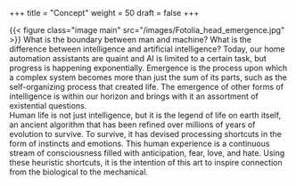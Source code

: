 +++
title = "Concept"
weight = 50
draft = false
+++

{{< figure class="image main" src="/images/Fotolia_head_emergence.jpg" >}}
What is the boundary between man and machine?  What is the difference between intelligence and artificial intelligence?  Today, our home automation assistants are quaint and AI is limited to a certain task, but progress is happening exponentially.  Emergence is the process upon which a complex system becomes more than just the sum of its parts, such as the self-organizing process that created life.  The emergence of other forms of intelligence is within our horizon and brings with it an assortment of existential questions.  
Human life is not just intelligence, but it is the legend of life on earth itself, an ancient algorithm that has been refined over millions of years of evolution to survive.  To survive, it has devised processing shortcuts in the form of instincts and emotions.  This human experience is a continuous stream of consciousness filled with anticipation, fear, love, and hate.  Using these heuristic shortcuts, it is the intention of this art to inspire connection from the biological to the mechanical.